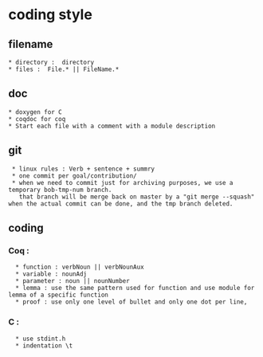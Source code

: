 
# coding style
## filename 
    * directory :  directory
    * files :  File.* || FileName.* 
    
## doc 
    * doxygen for C 
    * coqdoc for coq
    * Start each file with a comment with a module description

## git
     * linux rules : Verb + sentence + summry 
     * one commit per goal/contribution/ 
     * when we need to commit just for archiving purposes, we use a temporary bob-tmp-num branch.
       that branch will be merge back on master by a "git merge --squash" when the actual commit can be done, and the tmp branch deleted.

## coding
### Coq :
      * function : verbNoun || verbNounAux 
      * variable : nounAdj 
      * parameter : noun || nounNumber
      * lemma : use the same pattern used for function and use module for lemma of a specific function  
      * proof : use only one level of bullet and only one dot per line,  
     
### C :
      * use stdint.h  
      * indentation \t
